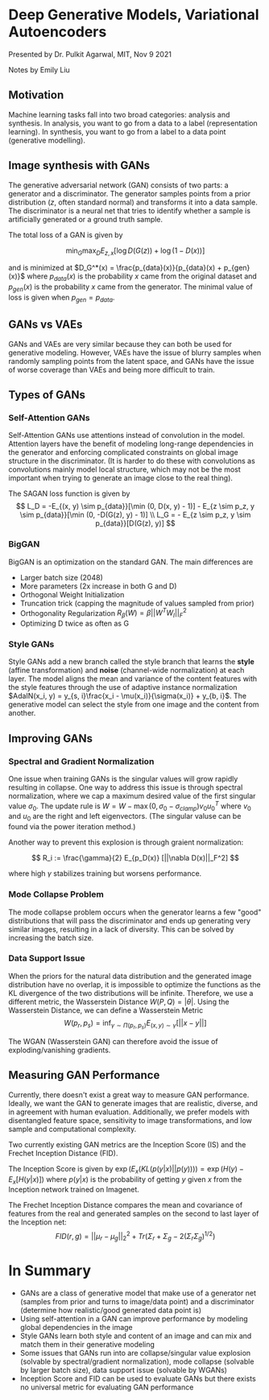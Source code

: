 # Deep Generative Models, Variational Autoencoders
Presented by Dr. Pulkit Agarwal, MIT, Nov 9 2021

Notes by Emily Liu

## Motivation
Machine learning tasks fall into two broad categories: analysis and synthesis. In analysis, you want to go from a data to a label (representation learning). In synthesis, you want to go from a label to a data point (generative modelling).

## Image synthesis with GANs
The generative adversarial network (GAN) consists of two parts: a generator and a discriminator. The generator samples points from a prior distribution ($z$, often standard normal) and transforms it into a data sample. The discriminator is a neural net that tries to identify whether a sample is artificially generated or a ground truth sample.

The total loss of a GAN is given by

$$
\min_G \max_D E_{z, x} \left[\log D(G(z)) + \log (1 - D(x))\right]
$$

and is minimized at $D_G^*(x) = \frac{p_{data}(x)}{p_{data}(x) + p_{gen}(x)}$ where $p_{data}(x)$ is the probability $x$ came from the original dataset and $p_{gen}(x)$ is the probability $x$ came from the generator. The minimal value of loss is given when $p_{gen} = p_{data}$.

## GANs vs VAEs
GANs and VAEs are very similar because they can both be used for generative modeling. However, VAEs have the issue of blurry samples when randomly sampling points from the latent space, and GANs have the issue of worse coverage than VAEs and being more difficult to train.

## Types of GANs
### Self-Attention GANs
Self-Attention GANs use attentions instead of convolution in the model. Attention layers have the benefit of modeling long-range dependencies in the generator and enforcing complicated constraints on global image structure in the discriminator. (It is harder to do these with convolutions as convolutions mainly model local structure, which may not be the most important when trying to generate an image close to the real thing).

The SAGAN loss function is given by
$$
L_D = -E_{(x, y) \sim p_{data}}[\min (0, D(x, y) - 1)] - E_{z \sim p_z, y \sim p_{data}}[\min (0, -D(G(z), y) - 1)] \\
L_G = - E_{z \sim p_z, y \sim p_{data}}[D(G(z), y)]
$$

### BigGAN
BigGAN is an optimization on the standard GAN. The main differences are
- Larger batch size (2048)
- More parameters (2x increase in both G and D)
- Orthogonal Weight Initialization
- Truncation trick (capping the magnitude of values sampled from prior)
- Orthogonality Regularization $R_\beta(W) = \beta ||W^T W _ I||_F^2$
- Optimizing D twice as often as G

### Style GANs
Style GANs add a new branch called the style branch that learns the **style** (affine transformation) and **noise** (channel-wide normalization) at each layer. The model aligns the mean and variance of the content features with the style features through the use of adaptive instance normalization $AdaIN(x_i, y) = y_{s, i}\frac{x_i - \mu(x_i)}{\sigma(x_i)} + y_{b, i}$. The generative model can select the style from one image and the content from another.

## Improving GANs

### Spectral and Gradient Normalization

One issue when training GANs is the singular values will grow rapidly resulting in collapse. One way to address this issue is through spectral normalization, where we cap a maximum desired value of the first singular value $\sigma_0$. The update rule is $W = W - \max(0, \sigma_0 - \sigma_{clamp})v_0u_0^T$ where $v_0$ and $u_0$ are the right and left eigenvectors. (The singular valuse can be found via the power iteration method.)

Another way to prevent this explosion is through graient normalization:

$$
R_i := \frac{\gamma}{2} E_{p_D(x)} [||\nabla D(x)||_F^2]
$$

where high $\gamma$ stabilizes training but worsens performance.

### Mode Collapse Problem
The mode collapse problem occurs when the generator learns a few "good" distributions that will pass the discriminator and ends up generating very similar images, resulting in a lack of diversity. This can be solved by increasing the batch size.

### Data Support Issue
When the priors for the natural data distribution and the generated image distribution have no overlap, it is impossible to optimize the functions as the KL divergence of the two distributions will be infinite. Therefore, we use a different metric, the Wasserstein Distance $W(P, Q) = |\theta|$. Using the Wasserstein Distance, we can define a Wasserstein Metric
$$
W(p_r, p_s) = \inf_{\gamma \sim \Pi(p_r, p_s)} E_{(x, y) \sim \gamma} [||x - y||]
$$

The WGAN (Wasserstein GAN) can therefore avoid the issue of exploding/vanishing gradients.

## Measuring GAN Performance
Currently, there doesn't exist a great way to measure GAN performance. Ideally, we want the GAN to generate images that are realistic, diverse, and in agreement with human evaluation. Additionally, we prefer models with disentangled feature space, sensitivity to image transformations, and low sample and computational complexity.

Two currently existing GAN metrics are the Inception Score (IS) and the Frechet Inception Distance (FID).

The Inception Score is given by $\exp\left(E_x(KL(p(y|x) || p(y)))\right) = \exp\left(H(y) - E_x[H(y | x)]\right)$ where $p(y | x)$ is the probability of getting $y$ given $x$ from the Inception network trained on Imagenet.

The Frechet Inception Distance compares the mean and covariance of features from the real and generated samples on the second to last layer of the Inception net:
$$
FID(r, g) = ||\mu_r - \mu_g||^2_2 + Tr\left(\Sigma_r + \Sigma_g - 2(\Sigma_r \Sigma_g)^{1/2}\right)
$$

# In Summary
- GANs are a class of generative model that make use of a generator net (samples from prior and turns to image/data point) and a discriminator (determine how realistic/good generated data point is)
- Using self-attention in a GAN can improve performance by modeling global dependencies in the image
- Style GANs learn both style and content of an image and can mix and match them in their generative modeling
- Some issues that GANs run into are collapse/singular value explosion (solvable by spectral/gradient normalization), mode collapse (solvable by larger batch size), data support issue (solvable by WGANs)
- Inception Score and FID can be used to evaluate GANs but there exists no universal metric for evaluating GAN performance